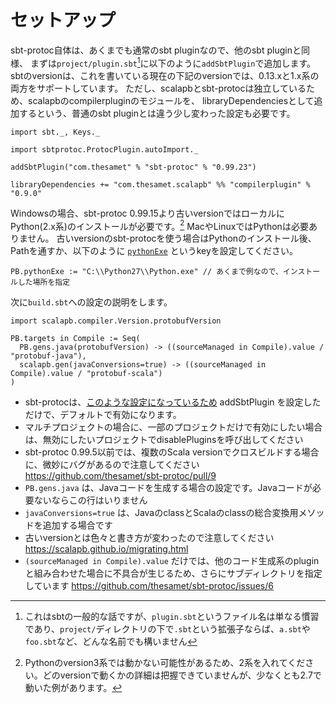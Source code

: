 # セットアップ

sbt-protoc自体は、あくまでも通常のsbt pluginなので、他のsbt pluginと同様、
まずは`project/plugin.sbt`[^plugin-sbt]に以下のように`addSbtPlugin`で追加します。
sbtのversionは、これを書いている現在の下記のversionでは、0.13.xと1.x系の両方をサポートしています。
ただし、scalapbとsbt-protocは独立しているため、scalapbのcompilerpluginのモジュールを、
libraryDependenciesとして追加するという、普通のsbt pluginとは違う少し変わった設定も必要です。

```tut:invisible
import sbt._, Keys._

import sbtprotoc.ProtocPlugin.autoImport._
```

```tut:silent
addSbtPlugin("com.thesamet" % "sbt-protoc" % "0.99.23")

libraryDependencies += "com.thesamet.scalapb" %% "compilerplugin" % "0.9.0"
```

Windowsの場合、sbt-protoc 0.99.15より古いversionではローカルにPython(2.x系)のインストールが必要です。[^python-version]
MacやLinuxではPythonは必要ありません。
古いversionのsbt-protocを使う場合はPythonのインストール後、Pathを通すか、以下のように [`pythonExe`](https://github.com/thesamet/sbt-protoc/blob/v0.99.15/src/main/scala/sbtprotoc/ProtocPlugin.scala#L26) というkeyを設定してください。

```tut:silent
PB.pythonExe := "C:\\Python27\\Python.exe" // あくまで例なので、インストールした場所を指定
```

次に`build.sbt`への設定の説明をします。

```tut:silent
import scalapb.compiler.Version.protobufVersion

PB.targets in Compile := Seq(
  PB.gens.java(protobufVersion) -> ((sourceManaged in Compile).value / "protobuf-java"),
  scalapb.gen(javaConversions=true) -> ((sourceManaged in Compile).value / "protobuf-scala")
)
```

- sbt-protocは、[このような設定になっているため](https://github.com/thesamet/sbt-protoc/blob/v0.99.14/src/main/scala/sbtprotoc/ProtocPlugin.scala#L56) addSbtPlugin を設定しただけで、デフォルトで有効になります。
 - マルチプロジェクトの場合に、一部のプロジェクトだけで有効にしたい場合は、無効にしたいプロジェクトでdisablePluginsを呼び出してください
- sbt-protoc 0.99.5以前では、複数のScala versionでクロスビルドする場合に、微妙にバグがあるので注意してください <https://github.com/thesamet/sbt-protoc/pull/9>
- `PB.gens.java` は、Javaコードを生成する場合の設定です。Javaコードが必要ないならこの行はいりません
- `javaConversions=true` は、JavaのclassとScalaのclassの総合変換用メソッドを追加する場合です
- 古いversionとは色々と書き方が変わったので注意してください <https://scalapb.github.io/migrating.html>
- `(sourceManaged in Compile).value` だけでは、他のコード生成系のpluginと組み合わせた場合に不具合が生じるため、さらにサブディレクトリを指定しています <https://github.com/thesamet/sbt-protoc/issues/6>


[^plugin-sbt]: これはsbtの一般的な話ですが、`plugin.sbt`というファイル名は単なる慣習であり、`project/`ディレクトリの下で`.sbt`という拡張子ならば、`a.sbt`や`foo.sbt`など、どんな名前でも構いません
[^python-version]: Pythonのversion3系では動かない可能性があるため、2系を入れてください。どのversionで動くかの詳細は把握できていませんが、少なくとも2.7で動いた例があります。
